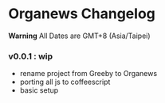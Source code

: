 Organews Changelog
==================

**Warning** All Dates are GMT+8 (Asia/Taipei)

### v0.0.1 : wip

* rename project from Greeby to Organews
* porting all js to coffeescript
* basic setup
